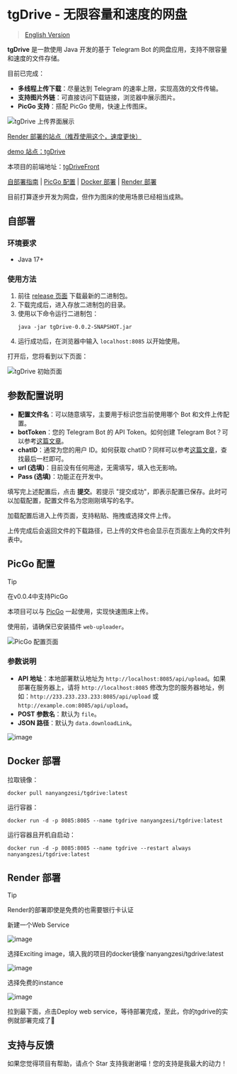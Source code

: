 # tgDrive - 无限容量和速度的网盘

> [English Version](./README-en.md)

**tgDrive** 是一款使用 Java 开发的基于 Telegram Bot 的网盘应用，支持不限容量和速度的文件存储。

目前已完成：
- **多线程上传下载**：尽量达到 Telegram 的速率上限，实现高效的文件传输。
- **支持图片外链**：可直接访问下载链接，浏览器中展示图片。
- **PicGo 支持**：搭配 PicGo 使用，快速上传图床。

![tgDrive 上传界面展示](https://github.com/user-attachments/assets/5cbe3228-e425-4ece-84ac-6f1616f54be9)

[Render 部署的站点（推荐使用这个，速度更快）](https://tgdrive-latest.onrender.com/upload)

[demo 站点：tgDrive](https://server.skydevs.link/upload)

本项目的前端地址：[tgDriveFront](https://github.com/SkyDependence/tgDrive-front)

[自部署指南](#自部署)  |  [PicGo 配置](#picgo-配置)  |  [Docker 部署](#docker-部署)  |  [Render 部署](#render-部署)

目前打算逐步开发为网盘，但作为图床的使用场景已经相当成熟。

## 自部署

### 环境要求
- Java 17+

### 使用方法
1. 前往 [release 页面](https://github.com/SkyDependence/tgDrive/releases) 下载最新的二进制包。
2. 下载完成后，进入存放二进制包的目录。
3. 使用以下命令运行二进制包：
   ```
   java -jar tgDrive-0.0.2-SNAPSHOT.jar
   ```
4. 运行成功后，在浏览器中输入 `localhost:8085` 以开始使用。

打开后，您将看到以下页面：

![tgDrive 初始页面](https://github.com/user-attachments/assets/d82ff412-f75f-4179-b0d7-89dcf88d73cc)

## 参数配置说明

- **配置文件名**：可以随意填写，主要用于标识您当前使用哪个 Bot 和文件上传配置。
- **botToken**：您的 Telegram Bot 的 API Token。如何创建 Telegram Bot？可以参考[这篇文章](https://skydevs.link/posts/tech/telegram_bot)。
- **chatID**：通常为您的用户 ID。如何获取 chatID？同样可以参考[这篇文章](https://skydevs.link/posts/tech/telegram_bot)，查找最后一栏即可。
- **url (选填)**：目前没有任何用途，无需填写，填入也无影响。
- **Pass (选填)**：功能正在开发中。

填写完上述配置后，点击 **提交**。若提示 "提交成功"，即表示配置已保存。此时可以加载配置，配置文件名为您刚刚填写的名字。

加载配置后进入上传页面，支持粘贴、拖拽或选择文件上传。

上传完成后会返回文件的下载路径，已上传的文件也会显示在页面左上角的文件列表中。

## PicGo 配置

> [!TIP]
> 在v0.0.4中支持PicGo

本项目可以与 [PicGo](https://github.com/Molunerfinn/PicGo) 一起使用，实现快速图床上传。

使用前，请确保已安装插件 `web-uploader`。

![PicGo 配置页面](https://github.com/user-attachments/assets/fe52f47e-b2ab-4751-bb65-7ead9ebce2c0)

### 参数说明

- **API 地址**：本地部署默认地址为 `http://localhost:8085/api/upload`。如果部署在服务器上，请将 `http://localhost:8085` 修改为您的服务器地址，例如：`http://233.233.233.233:8085/api/upload` 或 `http://example.com:8085/api/upload`。
- **POST 参数名**：默认为 `file`。
- **JSON 路径**：默认为 `data.downloadLink`。

![image](https://github.com/user-attachments/assets/dffeeb23-8f63-4bdb-a676-0bd693a2bede)

## Docker 部署

拉取镜像：

```
docker pull nanyangzesi/tgdrive:latest
```

运行容器：

```
docker run -d -p 8085:8085 --name tgdrive nanyangzesi/tgdrive:latest
```

运行容器且开机自启动：
```
docker run -d -p 8085:8085 --name tgdrive --restart always nanyangzesi/tgdrive:latest
```

## Render 部署

> [!TIP]
> Render的部署即使是免费的也需要银行卡认证

新建一个Web Service

![image](https://github.com/user-attachments/assets/543abbd1-0b2e-4892-8e46-265539159831)

选择Exciting image，填入我的项目的docker镜像`nanyangzesi/tgdrive:latest

![image](https://github.com/user-attachments/assets/09f212c1-886b-424e-8015-a8f96f7e48ee)

选择免费的instance

![image](https://github.com/user-attachments/assets/18506bfa-9dda-4c41-a1eb-6cd7206c6f4b)

拉到最下面，点击Deploy web service，等待部署完成，至此，你的tgdrive的实例就部署完成了🎉

## 支持与反馈

如果您觉得项目有帮助，请点个 Star 支持我谢谢喵！您的支持是我最大的动力！

